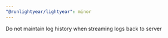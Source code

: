 ```yaml
---
"@runlightyear/lightyear": minor
---
```


Do not maintain log history when streaming logs back to server
